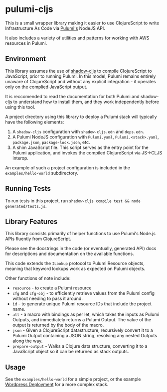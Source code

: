# pulumi-cljs

This is a small wrapper library making it easier to use ClojureScript
to write Infrastructure As Code via [Pulumi's](https://pulumi.com)
NodeJS API.

It also includes a variety of utilities and patterns for working with
AWS resources in Pulumi.

## Environment

This library assumes the use of
[shadow-cljs](https://github.com/thheller/shadow-cljs) to compile
ClojureScript to JavaScript, prior to running Pulumi. In this model,
Pulumi remains entirely unaware of ClojureScript and without any
explicit integration - it operates only on the complied JavaScript
output.

It is reccomended to read the documentation for both Pulumi and
shadow-cljs to understand how to install them, and they work
independently before using this tool.

A project directory using this library to deploy a Pulumi stack will
typically have the following elements:

1. A `shadow-cljs` configuration with `shadow-cljs.edn` and `deps.edn`.
2. A Pulumi NodeJS configuration with `Pulumi.yaml`, `Pulumi.<stack>.yaml`, `package.json`, `package-lock.json`, etc.
3. A shim JavaScript file. This script serves as the entry point for
   the Pulumi application, and invokes the compiled ClojureScript via
   JS->CLJS interop.

An example of such a project configuration is included in the
`examples/hello-world` subdirectory.

## Running Tests

To run tests in this project, run `shadow-cljs compile test && node generated/tests.js`.

## Library Features

This library consists primarily of helper functions to use Pulumi's
Node.js APIs fluently from ClojureScript.

Please see the docstrings in the code (or eventually, generated API)
docs for descriptions and documentation on the available functions.

This code extends the `ILookup` protocol to Pulumi Resource objects,
meaning that keyword lookups work as expected on Pulumi objects.

Other functions of note include:

- `resource` - to create a Pulumi resource
- `cfg` and `cfg-obj` - to efficiently retrieve values from the Pulumi
  config without needing to pass it around.
- `id` - to generate unique Pulumi resource IDs that include the project name.
- `all` - a macro with bindings as per let, which takes the inputs as
  Pulumi Outputs, and immediately returns a Pulumi Output. The value
  of the output is returned by the body of the macro.
- `json` - Given a ClojureScript datastructure, recursively convert it
  to a Pulumi Output containing a JSON string, resolving any nested
  Outputs along the way.
- `prepare-output` - Walks a Clojure data structure, converting it to
a JavaScript object so it can be returned as stack outputs.


## Usage

See the `examples/hello-world` for a simple project, or the example
[Wordpress Deployment](https://github.com/modern-energy/wordpress-pulumi-cljs)
for a more complex stack.

